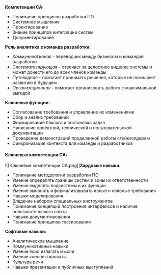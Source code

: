 **Компетенции СА:**
- Понимание принципов разработки ПО
- Системное мышление
- Проектирование
- Знание принципов интеграции систем
- Документирование

**Роль аналитика в команде разработки:**
- *Коммуникативная* - переводчик между бизнесом и командой разработки
- *Систематизирующая* - отвечает за целостное видение системы и может донести его до всех членов команды
- *Путеводная* - помогает принимать решения, которые не помешают развитию в будущем
- *Организационная* - помогает организовать работу с максимальной выгодой

**Ключевые функции:**
- Согласование требования и управление их изменениями
- Сбор и анализ требований
- Формирование бэклога и постановка задач
- Написание проектной, технической и пользовательской документации
- Проведение демонстраций проделанной работы стейкхолдерам
- Синхронизация контекста для команды и разработчиков

#### **Ключевые компетенции СА:**
![[Ключевые компетенции СА.png]]**Хардовые навыки:**
- Понимание методологии разработки ПО
- Умение определять границы систем и зоны их ответственности
- Умение выделять подсистемы и их функции
- Умение выявлять и формализовывать явные и неявные требования
- Навыки моделирования
- Владение набором специальных инструментов
- Понимание концепций построения интерфейсов и наличие пользовательского опыта
- Навыки документирования
- Понимание принципов тестирования

**Софтовые навыки:**
- Аналитическое мышление
- Коммуникативные навыки
- Умение ясно излагать мысли
- Умение конспектировать
- Культура речи
- Навыки презентации и публичных выступлений